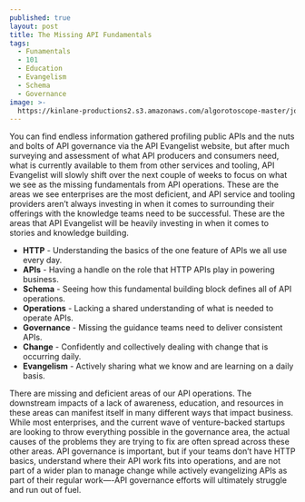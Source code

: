 ```yaml
---
published: true
layout: post
title: The Missing API Fundamentals
tags:
  - Funamentals
  - 101
  - Education
  - Evangelism
  - Schema
  - Governance
image: >-
  https://kinlane-productions2.s3.amazonaws.com/algorotoscope-master/john-wayne-the-searchers-nyc-public-library.jpeg
---
```

You can find endless information gathered profiling public APIs and the nuts and bolts of API governance via the API Evangelist website, but after much surveying and assessment of what API producers and consumers need, what is currently available to them from other services and tooling, API Evangelist will slowly shift over the next couple of weeks to focus on what we see as the missing fundamentals from API operations. These are the areas we see enterprises are the most deficient, and API service and tooling providers aren’t always investing in when it comes to surrounding their offerings with the knowledge teams need to be successful. These are the areas that API Evangelist will be heavily investing in when it comes to stories and knowledge building.

- **HTTP** - Understanding the basics of the one feature of APIs we all use every day.
- **APIs** - Having a handle on the role that HTTP APIs play in powering business.
- **Schema** - Seeing how this fundamental building block defines all of API operations.
- **Operations** - Lacking a shared understanding of what is needed to operate APIs.
- **Governance** - Missing the guidance teams need to deliver consistent APIs.
- **Change** - Confidently and collectively dealing with change that is occurring daily.
- **Evangelism** - Actively sharing what we know and are learning on a daily basis. 

There are missing and deficient areas of our API operations. The downstream impacts of a lack of awareness, education, and resources in these areas can manifest itself in many different ways that impact business. While most enterprises, and the current wave of venture-backed startups are looking to throw everything possible in the governance area, the actual causes of the problems they are trying to fix are often spread across these other areas. API governance is important, but if your teams don’t have HTTP basics, understand where their API work fits into operations, and are not part of a wider plan to manage change while actively evangelizing APIs as part of their regular work—-API governance efforts will ultimately struggle and run out of fuel.





